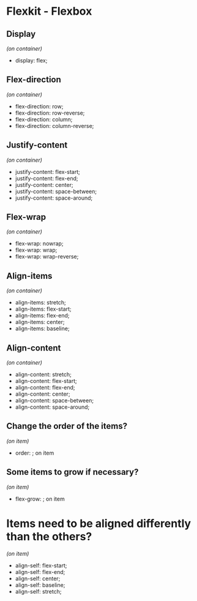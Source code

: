 # Flexkit - Flexbox

## Display

_(on container)_

- display: flex;

## Flex-direction

_(on container)_

- flex-direction: row;
- flex-direction: row-reverse;
- flex-direction: column;
- flex-direction: column-reverse;

## Justify-content

_(on container)_

- justify-content: flex-start;
- justify-content: flex-end;
- justify-content: center;
- justify-content: space-between;
- justify-content: space-around;

## Flex-wrap

_(on container)_

- flex-wrap: nowrap;
- flex-wrap: wrap;
- flex-wrap: wrap-reverse;

## Align-items

_(on container)_

- align-items: stretch;
- align-items: flex-start;
- align-items: flex-end;
- align-items: center;
- align-items: baseline;

## Align-content

_(on container)_

- align-content: stretch;
- align-content: flex-start;
- align-content: flex-end;
- align-content: center;
- align-content: space-between;
- align-content: space-around;

## Change the order of the items?

_(on item)_

- order: <whole number>; on item

## Some items to grow if necessary?

_(on item)_

- flex-grow: <whole number>; on item

# Items need to be aligned differently than the others?

_(on item)_

- align-self: flex-start;
- align-self: flex-end;
- align-self: center;
- align-self: baseline;
- align-self: stretch;
